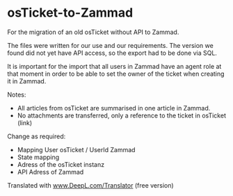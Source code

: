 # osTicket-to-Zammad
For the migration of an old osTicket without API to Zammad.

The files were written for our use and our requirements. The version we found did not yet have API access, so the export had to be done via SQL.

It is important for the import that all users in Zammad have an agent role at that moment in order to be able to set the owner of the ticket when creating it in Zammad.

Notes:
- All articles from osTicket are summarised in one article in Zammad.
- No attachments are transferred, only a reference to the ticket in osTicket (link)


Change as required:
- Mapping User osTicket / UserId Zammad
- State mapping
- Adress of the osTicket instanz
- API Adress of Zammad

Translated with www.DeepL.com/Translator (free version)
